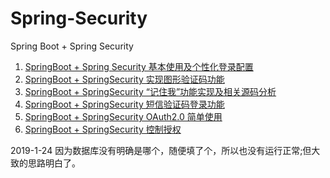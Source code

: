 # Spring-Security
Spring Boot  + Spring Security

1. [SpringBoot + Spring Security 基本使用及个性化登录配置](http://blog.csdn.net/u013435893/article/details/79596628)   
2. [SpringBoot + SpringSecurity 实现图形验证码功能](http://blog.csdn.net/u013435893/article/details/79617872)  
3. [SpringBoot + SpringSecurity “记住我”功能实现及相关源码分析](https://blog.csdn.net/u013435893/article/details/79675548)  
4. [SpringBoot + SpringSecurity 短信验证码登录功能](https://blog.csdn.net/u013435893/article/details/79684027)      
5. [SpringBoot + SpringSecurity OAuth2.0 简单使用](https://blog.csdn.net/u013435893/article/details/79735097)    
6. [SpringBoot + SpringSecurity 控制授权](https://blog.csdn.net/u013435893/article/details/79770052) 


2019-1-24 因为数据库没有明确是哪个，随便填了个，所以也没有运行正常;但大致的思路明白了。

